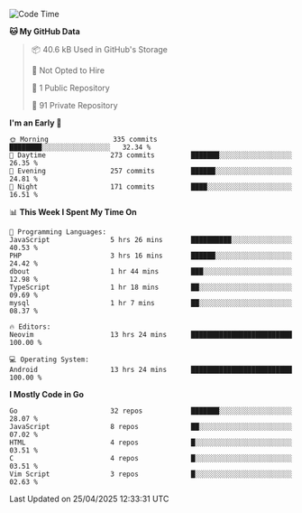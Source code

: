 
<!--START_SECTION:waka-->
![Code Time](http://img.shields.io/badge/Code%20Time-5%2C869%20hrs%2016%20mins-blue)

**🐱 My GitHub Data** 

> 📦 40.6 kB Used in GitHub's Storage 
 > 
> 🚫 Not Opted to Hire
 > 
> 📜 1 Public Repository 
 > 
> 🔑 91 Private Repository 
 > 
**I'm an Early 🐤** 

```text
🌞 Morning                335 commits         ████████░░░░░░░░░░░░░░░░░   32.34 % 
🌆 Daytime                273 commits         ███████░░░░░░░░░░░░░░░░░░   26.35 % 
🌃 Evening                257 commits         ██████░░░░░░░░░░░░░░░░░░░   24.81 % 
🌙 Night                  171 commits         ████░░░░░░░░░░░░░░░░░░░░░   16.51 % 
```


📊 **This Week I Spent My Time On** 

```text
💬 Programming Languages: 
JavaScript               5 hrs 26 mins       ██████████░░░░░░░░░░░░░░░   40.53 % 
PHP                      3 hrs 16 mins       ██████░░░░░░░░░░░░░░░░░░░   24.42 % 
dbout                    1 hr 44 mins        ███░░░░░░░░░░░░░░░░░░░░░░   12.98 % 
TypeScript               1 hr 18 mins        ██░░░░░░░░░░░░░░░░░░░░░░░   09.69 % 
mysql                    1 hr 7 mins         ██░░░░░░░░░░░░░░░░░░░░░░░   08.37 % 

🔥 Editors: 
Neovim                   13 hrs 24 mins      █████████████████████████   100.00 % 

💻 Operating System: 
Android                  13 hrs 24 mins      █████████████████████████   100.00 % 
```

**I Mostly Code in Go** 

```text
Go                       32 repos            ███████░░░░░░░░░░░░░░░░░░   28.07 % 
JavaScript               8 repos             ██░░░░░░░░░░░░░░░░░░░░░░░   07.02 % 
HTML                     4 repos             █░░░░░░░░░░░░░░░░░░░░░░░░   03.51 % 
C                        4 repos             █░░░░░░░░░░░░░░░░░░░░░░░░   03.51 % 
Vim Script               3 repos             █░░░░░░░░░░░░░░░░░░░░░░░░   02.63 % 
```




 Last Updated on 25/04/2025 12:33:31 UTC
<!--END_SECTION:waka-->
